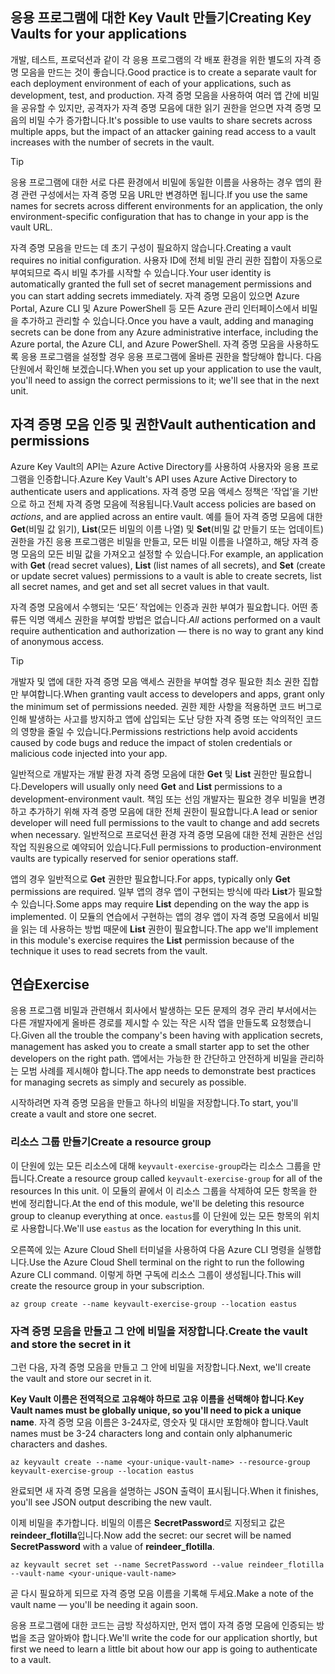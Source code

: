 ## <a name="creating-key-vaults-for-your-applications"></a><span data-ttu-id="c0221-101">응용 프로그램에 대한 Key Vault 만들기</span><span class="sxs-lookup"><span data-stu-id="c0221-101">Creating Key Vaults for your applications</span></span>

<span data-ttu-id="c0221-102">개발, 테스트, 프로덕션과 같이 각 응용 프로그램의 각 배포 환경을 위한 별도의 자격 증명 모음을 만드는 것이 좋습니다.</span><span class="sxs-lookup"><span data-stu-id="c0221-102">Good practice is to create a separate vault for each deployment environment of each of your applications, such as development, test, and production.</span></span> <span data-ttu-id="c0221-103">자격 증명 모음을 사용하여 여러 앱 간에 비밀을 공유할 수 있지만, 공격자가 자격 증명 모음에 대한 읽기 권한을 얻으면 자격 증명 모음의 비밀 수가 증가합니다.</span><span class="sxs-lookup"><span data-stu-id="c0221-103">It's possible to use vaults to share secrets across multiple apps, but the impact of an attacker gaining read access to a vault increases with the number of secrets in the vault.</span></span>

> [!TIP]
> <span data-ttu-id="c0221-104">응용 프로그램에 대한 서로 다른 환경에서 비밀에 동일한 이름을 사용하는 경우 앱의 환경 관련 구성에서는 자격 증명 모음 URL만 변경하면 됩니다.</span><span class="sxs-lookup"><span data-stu-id="c0221-104">If you use the same names for secrets across different environments for an application, the only environment-specific configuration that has to change in your app is the vault URL.</span></span>

<span data-ttu-id="c0221-105">자격 증명 모음을 만드는 데 초기 구성이 필요하지 않습니다.</span><span class="sxs-lookup"><span data-stu-id="c0221-105">Creating a vault requires no initial configuration.</span></span> <span data-ttu-id="c0221-106">사용자 ID에 전체 비밀 관리 권한 집합이 자동으로 부여되므로 즉시 비밀 추가를 시작할 수 있습니다.</span><span class="sxs-lookup"><span data-stu-id="c0221-106">Your user identity is automatically granted the full set of secret management permissions and you can start adding secrets immediately.</span></span> <span data-ttu-id="c0221-107">자격 증명 모음이 있으면 Azure Portal, Azure CLI 및 Azure PowerShell 등 모든 Azure 관리 인터페이스에서 비밀을 추가하고 관리할 수 있습니다.</span><span class="sxs-lookup"><span data-stu-id="c0221-107">Once you have a vault, adding and managing secrets can be done from any Azure administrative interface, including the Azure portal, the Azure CLI, and Azure PowerShell.</span></span> <span data-ttu-id="c0221-108">자격 증명 모음을 사용하도록 응용 프로그램을 설정할 경우 응용 프로그램에 올바른 권한을 할당해야 합니다. 다음 단원에서 확인해 보겠습니다.</span><span class="sxs-lookup"><span data-stu-id="c0221-108">When you set up your application to use the vault, you'll need to assign the correct permissions to it; we'll see that in the next unit.</span></span>

## <a name="vault-authentication-and-permissions"></a><span data-ttu-id="c0221-109">자격 증명 모음 인증 및 권한</span><span class="sxs-lookup"><span data-stu-id="c0221-109">Vault authentication and permissions</span></span>

<span data-ttu-id="c0221-110">Azure Key Vault의 API는 Azure Active Directory를 사용하여 사용자와 응용 프로그램을 인증합니다.</span><span class="sxs-lookup"><span data-stu-id="c0221-110">Azure Key Vault's API uses Azure Active Directory to authenticate users and applications.</span></span> <span data-ttu-id="c0221-111">자격 증명 모음 액세스 정책은 ‘작업’을 기반으로 하고 전체 자격 증명 모음에 적용됩니다.</span><span class="sxs-lookup"><span data-stu-id="c0221-111">Vault access policies are based on *actions*, and are applied across an entire vault.</span></span> <span data-ttu-id="c0221-112">예를 들어 자격 증명 모음에 대한 **Get**(비밀 값 읽기), **List**(모든 비밀의 이름 나열) 및 **Set**(비밀 값 만들기 또는 업데이트) 권한을 가진 응용 프로그램은 비밀을 만들고, 모든 비밀 이름을 나열하고, 해당 자격 증명 모음의 모든 비밀 값을 가져오고 설정할 수 있습니다.</span><span class="sxs-lookup"><span data-stu-id="c0221-112">For example, an application with **Get** (read secret values), **List** (list names of all secrets), and **Set** (create or update secret values) permissions to a vault is able to create secrets, list all secret names, and get and set all secret values in that vault.</span></span>

<span data-ttu-id="c0221-113">자격 증명 모음에서 수행되는 ‘모든’ 작업에는 인증과 권한 부여가 필요합니다. 어떤 종류든 익명 액세스 권한을 부여할 방법은 없습니다.</span><span class="sxs-lookup"><span data-stu-id="c0221-113">*All* actions performed on a vault require authentication and authorization &mdash; there is no way to grant any kind of anonymous access.</span></span>

> [!TIP]
> <span data-ttu-id="c0221-114">개발자 및 앱에 대한 자격 증명 모음 액세스 권한을 부여할 경우 필요한 최소 권한 집합만 부여합니다.</span><span class="sxs-lookup"><span data-stu-id="c0221-114">When granting vault access to developers and apps, grant only the minimum set of permissions needed.</span></span> <span data-ttu-id="c0221-115">권한 제한 사항을 적용하면 코드 버그로 인해 발생하는 사고를 방지하고 앱에 삽입되는 도난 당한 자격 증명 또는 악의적인 코드의 영향을 줄일 수 있습니다.</span><span class="sxs-lookup"><span data-stu-id="c0221-115">Permissions restrictions help avoid accidents caused by code bugs and reduce the impact of stolen credentials or malicious code injected into your app.</span></span>

<span data-ttu-id="c0221-116">일반적으로 개발자는 개발 환경 자격 증명 모음에 대한 **Get** 및 **List** 권한만 필요합니다.</span><span class="sxs-lookup"><span data-stu-id="c0221-116">Developers will usually only need **Get** and **List** permissions to a development-environment vault.</span></span> <span data-ttu-id="c0221-117">책임 또는 선임 개발자는 필요한 경우 비밀을 변경하고 추가하기 위해 자격 증명 모음에 대한 전체 권한이 필요합니다.</span><span class="sxs-lookup"><span data-stu-id="c0221-117">A lead or senior developer will need full permissions to the vault to change and add secrets when necessary.</span></span> <span data-ttu-id="c0221-118">일반적으로 프로덕션 환경 자격 증명 모음에 대한 전체 권한은 선임 작업 직원용으로 예약되어 있습니다.</span><span class="sxs-lookup"><span data-stu-id="c0221-118">Full permissions to production-environment vaults are typically reserved for senior operations staff.</span></span>

<span data-ttu-id="c0221-119">앱의 경우 일반적으로 **Get** 권한만 필요합니다.</span><span class="sxs-lookup"><span data-stu-id="c0221-119">For apps, typically only **Get** permissions are required.</span></span> <span data-ttu-id="c0221-120">일부 앱의 경우 앱이 구현되는 방식에 따라 **List**가 필요할 수 있습니다.</span><span class="sxs-lookup"><span data-stu-id="c0221-120">Some apps may require **List** depending on the way the app is implemented.</span></span> <span data-ttu-id="c0221-121">이 모듈의 연습에서 구현하는 앱의 경우 앱이 자격 증명 모음에서 비밀을 읽는 데 사용하는 방법 때문에 **List** 권한이 필요합니다.</span><span class="sxs-lookup"><span data-stu-id="c0221-121">The app we'll implement in this module's exercise requires the **List** permission because of the technique it uses to read secrets from the vault.</span></span>

## <a name="exercise"></a><span data-ttu-id="c0221-122">연습</span><span class="sxs-lookup"><span data-stu-id="c0221-122">Exercise</span></span>

<span data-ttu-id="c0221-123">응용 프로그램 비밀과 관련해서 회사에서 발생하는 모든 문제의 경우 관리 부서에서는 다른 개발자에게 올바른 경로를 제시할 수 있는 작은 시작 앱을 만들도록 요청했습니다.</span><span class="sxs-lookup"><span data-stu-id="c0221-123">Given all the trouble the company's been having with application secrets, management has asked you to create a small starter app to set the other developers on the right path.</span></span> <span data-ttu-id="c0221-124">앱에서는 가능한 한 간단하고 안전하게 비밀을 관리하는 모범 사례를 제시해야 합니다.</span><span class="sxs-lookup"><span data-stu-id="c0221-124">The app needs to demonstrate best practices for managing secrets as simply and securely as possible.</span></span>

<span data-ttu-id="c0221-125">시작하려면 자격 증명 모음을 만들고 하나의 비밀을 저장합니다.</span><span class="sxs-lookup"><span data-stu-id="c0221-125">To start, you'll create a vault and store one secret.</span></span>

### <a name="create-a-resource-group"></a><span data-ttu-id="c0221-126">리소스 그룹 만들기</span><span class="sxs-lookup"><span data-stu-id="c0221-126">Create a resource group</span></span>
<!---TODO: Update for sandbox?--->

<span data-ttu-id="c0221-127">이 단원에 있는 모든 리소스에 대해 `keyvault-exercise-group`라는 리소스 그룹을 만듭니다.</span><span class="sxs-lookup"><span data-stu-id="c0221-127">Create a resource group called `keyvault-exercise-group` for all of the resources In this unit.</span></span> <span data-ttu-id="c0221-128">이 모듈의 끝에서 이 리소스 그룹을 삭제하여 모든 항목을 한 번에 정리합니다.</span><span class="sxs-lookup"><span data-stu-id="c0221-128">At the end of this module, we'll be deleting this resource group to cleanup everything at once.</span></span> <span data-ttu-id="c0221-129">`eastus`를 이 단원에 있는 모든 항목의 위치로 사용합니다.</span><span class="sxs-lookup"><span data-stu-id="c0221-129">We'll use `eastus` as the location for everything In this unit.</span></span>

<span data-ttu-id="c0221-130">오른쪽에 있는 Azure Cloud Shell 터미널을 사용하여 다음 Azure CLI 명령을 실행합니다.</span><span class="sxs-lookup"><span data-stu-id="c0221-130">Use the Azure Cloud Shell terminal on the right to run the following Azure CLI command.</span></span> <span data-ttu-id="c0221-131">이렇게 하면 구독에 리소스 그룹이 생성됩니다.</span><span class="sxs-lookup"><span data-stu-id="c0221-131">This will create the resource group in your subscription.</span></span>

```azurecli
az group create --name keyvault-exercise-group --location eastus
```

### <a name="create-the-vault-and-store-the-secret-in-it"></a><span data-ttu-id="c0221-132">자격 증명 모음을 만들고 그 안에 비밀을 저장합니다.</span><span class="sxs-lookup"><span data-stu-id="c0221-132">Create the vault and store the secret in it</span></span>

<span data-ttu-id="c0221-133">그런 다음, 자격 증명 모음을 만들고 그 안에 비밀을 저장합니다.</span><span class="sxs-lookup"><span data-stu-id="c0221-133">Next, we'll create the vault and store our secret in it.</span></span>

<span data-ttu-id="c0221-134">**Key Vault 이름은 전역적으로 고유해야 하므로 고유 이름을 선택해야 합니다**.</span><span class="sxs-lookup"><span data-stu-id="c0221-134">**Key Vault names must be globally unique, so you'll need to pick a unique name**.</span></span> <span data-ttu-id="c0221-135">자격 증명 모음 이름은 3-24자로, 영숫자 및 대시만 포함해야 합니다.</span><span class="sxs-lookup"><span data-stu-id="c0221-135">Vault names must be 3-24 characters long and contain only alphanumeric characters and dashes.</span></span>

```azurecli
az keyvault create --name <your-unique-vault-name> --resource-group keyvault-exercise-group --location eastus
```

<span data-ttu-id="c0221-136">완료되면 새 자격 증명 모음을 설명하는 JSON 출력이 표시됩니다.</span><span class="sxs-lookup"><span data-stu-id="c0221-136">When it finishes, you'll see JSON output describing the new vault.</span></span>

<span data-ttu-id="c0221-137">이제 비밀을 추가합니다. 비밀의 이름은 **SecretPassword**로 지정되고 값은 **reindeer_flotilla**입니다.</span><span class="sxs-lookup"><span data-stu-id="c0221-137">Now add the secret: our secret will be named **SecretPassword** with a value of **reindeer_flotilla**.</span></span>

```azurecli
az keyvault secret set --name SecretPassword --value reindeer_flotilla --vault-name <your-unique-vault-name>
```

<span data-ttu-id="c0221-138">곧 다시 필요하게 되므로 자격 증명 모음 이름을 기록해 두세요.</span><span class="sxs-lookup"><span data-stu-id="c0221-138">Make a note of the vault name &mdash; you'll be needing it again soon.</span></span>

<span data-ttu-id="c0221-139">응용 프로그램에 대한 코드는 금방 작성하지만, 먼저 앱이 자격 증명 모음에 인증되는 방법을 조금 알아봐야 합니다.</span><span class="sxs-lookup"><span data-stu-id="c0221-139">We'll write the code for our application shortly, but first we need to learn a little bit about how our app is going to authenticate to a vault.</span></span>